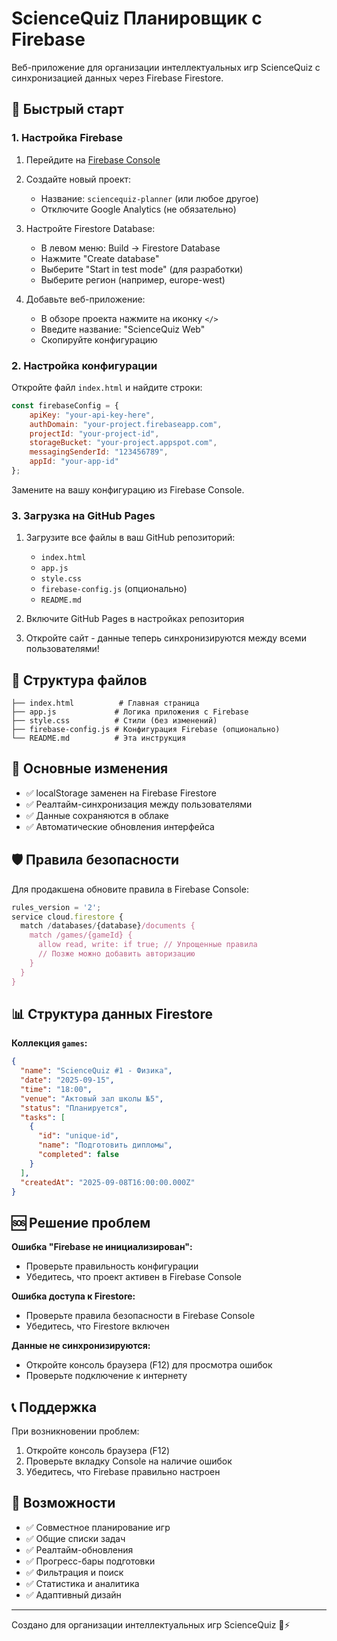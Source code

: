 # ScienceQuiz Планировщик с Firebase

Веб-приложение для организации интеллектуальных игр ScienceQuiz с синхронизацией данных через Firebase Firestore.

## 🚀 Быстрый старт

### 1. Настройка Firebase

1. Перейдите на [Firebase Console](https://console.firebase.google.com)
2. Создайте новый проект:
   - Название: `sciencequiz-planner` (или любое другое)
   - Отключите Google Analytics (не обязательно)

3. Настройте Firestore Database:
   - В левом меню: Build → Firestore Database
   - Нажмите "Create database"
   - Выберите "Start in test mode" (для разработки)
   - Выберите регион (например, europe-west)

4. Добавьте веб-приложение:
   - В обзоре проекта нажмите на иконку `</>`
   - Введите название: "ScienceQuiz Web"
   - Скопируйте конфигурацию

### 2. Настройка конфигурации

Откройте файл `index.html` и найдите строки:

```javascript
const firebaseConfig = {
    apiKey: "your-api-key-here",
    authDomain: "your-project.firebaseapp.com",
    projectId: "your-project-id",
    storageBucket: "your-project.appspot.com", 
    messagingSenderId: "123456789",
    appId: "your-app-id"
};
```

Замените на вашу конфигурацию из Firebase Console.

### 3. Загрузка на GitHub Pages

1. Загрузите все файлы в ваш GitHub репозиторий:
   - `index.html`
   - `app.js`
   - `style.css`
   - `firebase-config.js` (опционально)
   - `README.md`

2. Включите GitHub Pages в настройках репозитория

3. Откройте сайт - данные теперь синхронизируются между всеми пользователями!

## 📁 Структура файлов

```
├── index.html          # Главная страница
├── app.js             # Логика приложения с Firebase
├── style.css          # Стили (без изменений)
├── firebase-config.js # Конфигурация Firebase (опционально)
└── README.md          # Эта инструкция
```

## 🔧 Основные изменения

- ✅ localStorage заменен на Firebase Firestore
- ✅ Реалтайм-синхронизация между пользователями
- ✅ Данные сохраняются в облаке
- ✅ Автоматические обновления интерфейса

## 🛡️ Правила безопасности

Для продакшена обновите правила в Firebase Console:

```javascript
rules_version = '2';
service cloud.firestore {
  match /databases/{database}/documents {
    match /games/{gameId} {
      allow read, write: if true; // Упрощенные правила
      // Позже можно добавить авторизацию
    }
  }
}
```

## 📊 Структура данных Firestore

**Коллекция `games`:**
```json
{
  "name": "ScienceQuiz #1 - Физика",
  "date": "2025-09-15", 
  "time": "18:00",
  "venue": "Актовый зал школы №5",
  "status": "Планируется",
  "tasks": [
    {
      "id": "unique-id",
      "name": "Подготовить дипломы",
      "completed": false
    }
  ],
  "createdAt": "2025-09-08T16:00:00.000Z"
}
```

## 🆘 Решение проблем

**Ошибка "Firebase не инициализирован":**
- Проверьте правильность конфигурации
- Убедитесь, что проект активен в Firebase Console

**Ошибка доступа к Firestore:**
- Проверьте правила безопасности в Firebase Console
- Убедитесь, что Firestore включен

**Данные не синхронизируются:**
- Откройте консоль браузера (F12) для просмотра ошибок
- Проверьте подключение к интернету

## 📞 Поддержка

При возникновении проблем:
1. Откройте консоль браузера (F12) 
2. Проверьте вкладку Console на наличие ошибок
3. Убедитесь, что Firebase правильно настроен

## 🎯 Возможности

- ✅ Совместное планирование игр
- ✅ Общие списки задач  
- ✅ Реалтайм-обновления
- ✅ Прогресс-бары подготовки
- ✅ Фильтрация и поиск
- ✅ Статистика и аналитика
- ✅ Адаптивный дизайн

---

Создано для организации интеллектуальных игр ScienceQuiz 🧠⚡